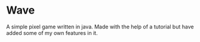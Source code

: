 # Wave
A simple pixel game written in java.
Made with the help of a tutorial but have added some of my own features in it.
